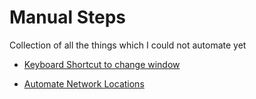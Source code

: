 # Manual Steps

Collection of all the things which I could not automate yet

* [Keyboard Shortcut to change window](https://superuser.com/questions/299241/in-mac-os-what-is-the-keyboard-shortcut-to-switch-between-windows-of-the-same-a)

* [Automate Network Locations](https://git.cbs-service.net/TribuneX/wifi-location-changer)
